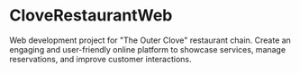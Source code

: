 # CloveRestaurantWeb
Web development project for "The Outer Clove" restaurant chain. Create an engaging and user-friendly online platform to showcase services, manage reservations, and improve customer interactions.

